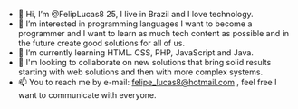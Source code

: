 - 👋 Hi, I’m @FelipLucas8 25, I live in Brazil and I love technology.
- 👀 I’m interested in programming languages I want to become a programmer and I want to learn as much tech content as possible and in the future create good solutions for all of us.
- 🌱 I’m currently learning HTML. CSS, PHP, JavaScript and Java. 
- 💞️ I'm looking to collaborate on new solutions that bring solid results starting with web solutions and then with more complex systems.
- 📫 You to reach me by e-mail:  felipe_lucas8@hotmail.com , feel free I want to communicate with everyone.  

<!---
FelipLucas8/FelipLucas8 is a ✨ special ✨ repository because its `README.md` (this file) appears on your GitHub profile.
You can click the Preview link to take a look at your changes.
--->
